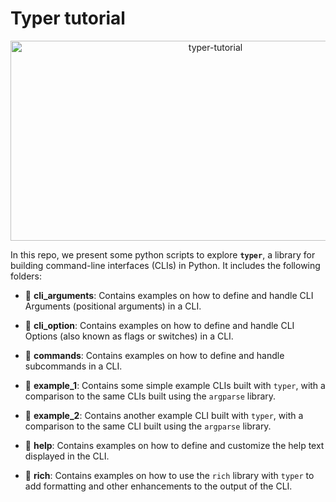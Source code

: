 # Typer tutorial

<p align="center">
<img src="https://socialify.git.ci/nelsoncardenas/typer-tutorial/image?font=Source%20Code%20Pro&logo=https%3A%2F%2Fuser-images.githubusercontent.com%2F18086414%2F211061383-288b410a-6fe7-4346-9a2a-f788317b4fb6.png&name=1&pattern=Circuit%20Board&pulls=1&stargazers=1&theme=Light" alt="typer-tutorial" width="640" height="320" />
</p>

In this repo, we present some python scripts to explore **`typer`**, a library for building command-line interfaces (CLIs) in Python. It includes the following folders:

- 📁 **cli_arguments**: Contains examples on how to define and handle CLI Arguments (positional arguments) in a CLI.

- 📁 **cli_option**: Contains examples on how to define and handle CLI Options (also known as flags or switches) in a CLI.

- 📁 **commands**: Contains examples on how to define and handle subcommands in a CLI.

- 📁 **example_1**: Contains some simple example CLIs built with `typer`, with a comparison to the same CLIs built using the `argparse` library.

- 📁 **example_2**: Contains another example CLI built with `typer`, with a comparison to the same CLI built using the `argparse` library.

- 📁 **help**: Contains examples on how to define and customize the help text displayed in the CLI.

- 📁 **rich**: Contains examples on how to use the `rich` library with `typer` to add formatting and other enhancements to the output of the CLI.

